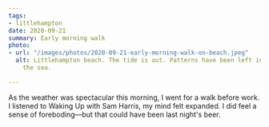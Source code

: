 ```yaml
---
tags:
- littlehampton
date: 2020-09-21
summary: Early morning walk
photo:
- url: "/images/photos/2020-09-21-early-morning-walk-on-beach.jpeg"
  alt: Littlehampton beach. The tide is out. Patterns have been left in the sand by
    the sea.

---
```

As the weather was spectacular this morning, I went for a walk before work. I listened to Waking Up with Sam Harris, my mind felt expanded. I did feel a sense of foreboding—but that could have been last night's beer.